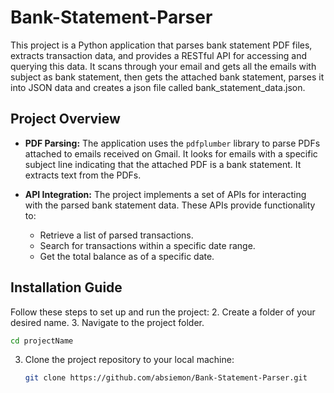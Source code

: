 # Bank-Statement-Parser
This project is a Python application that parses bank statement PDF files, extracts transaction data, and provides a RESTful API for accessing and querying this data.
It scans through your email and gets all the emails with subject as bank statement, then gets the attached bank statement, parses it into JSON data and creates a json file called 
bank_statement_data.json.

## Project Overview

- **PDF Parsing:** The application uses the `pdfplumber` library to parse PDFs attached to emails received on Gmail. It looks for emails with a specific subject line indicating that the attached PDF is a bank statement. It extracts text from the PDFs.

- **API Integration:** The project implements a set of APIs for interacting with the parsed bank statement data. These APIs provide functionality to:
  - Retrieve a list of parsed transactions.
  - Search for transactions within a specific date range.
  - Get the total balance as of a specific date.

## Installation Guide

Follow these steps to set up and run the project:
2. Create a folder of your desired name.
3. Navigate to the project folder.
   ```bash
   cd projectName
   ```
3. Clone the project repository to your local machine:

   ```bash
   git clone https://github.com/absiemon/Bank-Statement-Parser.git
   ```

